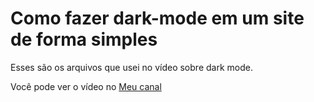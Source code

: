 # Como fazer dark-mode em um site de forma simples

Esses são os arquivos que usei no vídeo sobre dark mode.

Você pode ver o vídeo no [Meu canal](https://youtu.be/gXMSSID5qKI)
